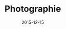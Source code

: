 ---
title: Photographie
description: A free WordPress Theme.
client: 
skills:
  - User Interface
  - Web Design
date: 2015-12-15
finished: true
layout: work
permalink: false
thumbnail: static/photographie.jpg
eleventyExcludeFromCollections: true
---